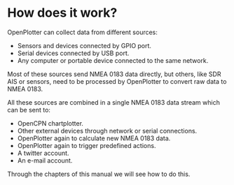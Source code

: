 # How does it work?

OpenPlotter can collect data from different sources:

* Sensors and devices connected by GPIO port.
* Serial devices connected by USB port.
* Any computer or portable device connected to the same network.

Most of these sources send NMEA 0183 data directly, but others, like SDR AIS or sensors, need to be processed by OpenPlotter to convert raw data to NMEA 0183.

All these sources are combined in a single NMEA 0183 data stream which can be sent to:

* OpenCPN chartplotter.
* Other external devices through network or serial connections.
* OpenPlotter again to calculate new NMEA 0183 data.
* OpenPlotter again to trigger predefined actions.
* A twitter account.
* An e-mail account.

Through the chapters of this manual we will see how to do this.
